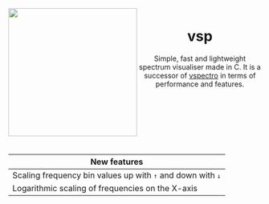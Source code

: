 <img align=left height=256 src='https://i.imgur.com/ouAMP2B.png'/>
<h1 align=center>vsp</h1>
<p align=center>
  Simple, fast and lightweight spectrum visualiser made in C.
  It is a successor of <a href="https://github.com/tripulse/vspectro">vspectro</a>
  in terms of performance and features.
</p>

<br/>
<br/>
<br/>
<br/>
<br/>
<br/>

<table>
<thead>
  <tr><th>New features</th></tr>
</thead>
<tbody>
  <tr><td>Scaling frequency bin values up with <kbd>↑</kbd> and down with <kbd>↓</kbd></td></tr>
  <tr><td>Logarithmic scaling of frequencies on the X-axis</td></tr>
</tbody>
</table>
